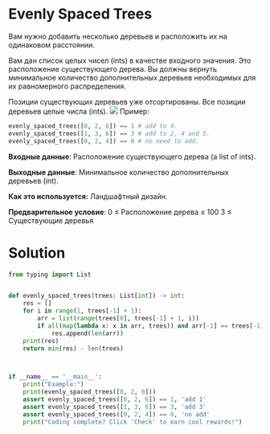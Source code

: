 # Evenly Spaced Trees
Вам нужно добавить несколько деревьев и расположить их на одинаковом расстоянии.

Вам дан список целых чисел (ints) в качестве входного значения. Это расположение существующего дерева. Вы должны вернуть минимальное количество дополнительных деревьев необходимых для их равномерного распределения.

Позиции существующих деревьев уже отсортированы.
Все позиции деревьев целые числа (ints).
![](https://d17mnqrx9pmt3e.cloudfront.net/media/missions/media/55be50e475a64ec9b5043d8e3d4052fe/example_01.png)
Пример:
```python
evenly_spaced_trees([0, 2, 6]) == 1 # add to 4.
evenly_spaced_trees([1, 3, 6]) == 3 # add to 2, 4 and 5.
evenly_spaced_trees([0, 2, 4]) == 0 # no need to add.
```
**Входные данные**: Расположение существующего дерева (a list of ints).

**Выходные данные**: Минимальное количество дополнительных деревьев (int).

**Как это используется:**
Ландшафтный дизайн.

**Предварительное условие**:
0 ≤ Расположение дерева ≤ 100
3 ≤ Существующие деревья

# Solution
```python
from typing import List


def evenly_spaced_trees(trees: List[int]) -> int:
    res = []
    for i in range(1, trees[-1] + 1):
        arr = list(range(trees[0], trees[-1] + 1, i))
        if all(map(lambda x: x in arr, trees)) and arr[-1] == trees[-1]:
            res.append(len(arr))
    print(res)
    return min(res) - len(trees)



if __name__ == '__main__':
    print("Example:")
    print(evenly_spaced_trees([0, 2, 6]))
    assert evenly_spaced_trees([0, 2, 6]) == 1, 'add 1'
    assert evenly_spaced_trees([1, 3, 6]) == 3, 'add 3'
    assert evenly_spaced_trees([0, 2, 4]) == 0, 'no add'
    print("Coding complete? Click 'Check' to earn cool rewards!")
```